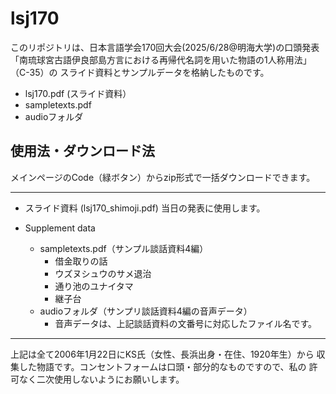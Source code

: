 # lsj170
このリポジトリは、日本言語学会170回大会(2025/6/28@明海大学)の口頭発表「南琉球宮古語伊良部島方言における再帰代名詞を用いた物語の1人称用法」（C-35）の
スライド資料とサンプルデータを格納したものです。
- lsj170.pdf (スライド資料）
- sampletexts.pdf
- audioフォルダ

## 使用法・ダウンロード法
メインページのCode（緑ボタン）からzip形式で一括ダウンロードできます。


---

- スライド資料 (lsj170_shimoji.pdf)
当日の発表に使用します。

- Supplement data
  - sampletexts.pdf（サンプル談話資料4編）
      - 借金取りの話
      - ウズヌシュウのサメ退治
      - 通り池のユナイタマ
      - 継子台
  - audioフォルダ（サンプリ談話資料4編の音声データ）
    - 音声データは、上記談話資料の文番号に対応したファイル名です。

--- 

上記は全て2006年1月22日にKS氏（女性、長浜出身・在住、1920年生）から
収集した物語です。コンセントフォームは口頭・部分的なものですので、私の
許可なく二次使用しないようにお願いします。



